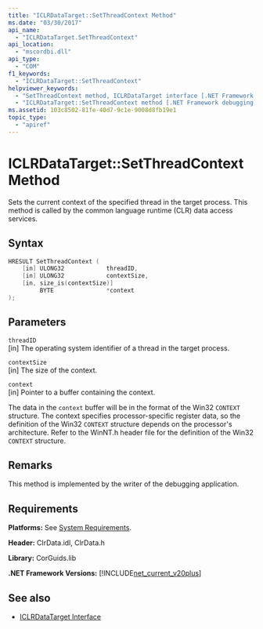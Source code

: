 ```yaml
---
title: "ICLRDataTarget::SetThreadContext Method"
ms.date: "03/30/2017"
api_name: 
  - "ICLRDataTarget.SetThreadContext"
api_location: 
  - "mscordbi.dll"
api_type: 
  - "COM"
f1_keywords: 
  - "ICLRDataTarget::SetThreadContext"
helpviewer_keywords: 
  - "SetThreadContext method, ICLRDataTarget interface [.NET Framework debugging]"
  - "ICLRDataTarget::SetThreadContext method [.NET Framework debugging]"
ms.assetid: 103c8502-81fe-40d7-9c1e-9008d8fb19e1
topic_type: 
  - "apiref"
---
```

# ICLRDataTarget::SetThreadContext Method
Sets the current context of the specified thread in the target process. This method is called by the common language runtime (CLR) data access services.  
  
## Syntax  
  
```cpp  
HRESULT SetThreadContext (  
    [in] ULONG32            threadID,  
    [in] ULONG32            contextSize,  
    [in, size_is(contextSize)]
         BYTE               *context  
);  
```  
  
## Parameters  
 `threadID`  
 [in] The operating system identifier of a thread in the target process.  
  
 `contextSize`  
 [in] The size of the context.  
  
 `context`  
 [in] Pointer to a buffer containing the context.  
  
 The data in the `context` buffer will be in the format of the Win32 `CONTEXT` structure. The context specifies processor-specific register data, so the definition of the Win32 `CONTEXT` structure depends on the processor's architecture. Refer to the WinNT.h header file for the definition of the Win32 `CONTEXT` structure.  
  
## Remarks  
 This method is implemented by the writer of the debugging application.  
  
## Requirements  
 **Platforms:** See [System Requirements](../../get-started/system-requirements.md).  
  
 **Header:** ClrData.idl, ClrData.h  
  
 **Library:** CorGuids.lib  
  
 **.NET Framework Versions:** [!INCLUDE[net_current_v20plus](../../../../includes/net-current-v20plus-md.md)]  
  
## See also

- [ICLRDataTarget Interface](iclrdatatarget-interface.md)
